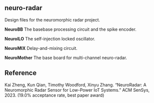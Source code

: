 ## neuro-radar
Design files for the neuromorphic radar project. 

**NeuroBB**
The basebase processing circuit and the spike encoder.

**NeuroILO**
The self-injection locked oscillator.

**NeuroMIX**
Delay-and-mixing circuit.

**NeuroMother**
The base board for multi-channel neuro-radar.

## Reference
Kai Zheng, Kun Qian, Timothy Woodford, Xinyu Zhang. “NeuroRadar: A Neuromorphic Radar Sensor for Low-Power IoT Systems.” ACM SenSys, 2023. (19.0% acceptance rate, best paper award)
